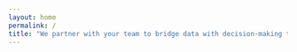 ```yaml
---
layout: home
permalink: /
title: "We partner with your team to bridge data with decision-making to generate enterprise value"
---
```

